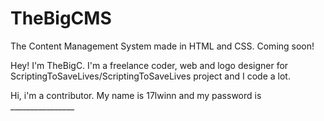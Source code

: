 # TheBigCMS
The Content Management System made in HTML and CSS. Coming soon!

Hey! I'm TheBigC. I'm a freelance coder, web and logo designer for ScriptingToSaveLives/ScriptingToSaveLives project and I code a lot.

Hi, i'm a contributor. My name is 17lwinn and my password is ________________
